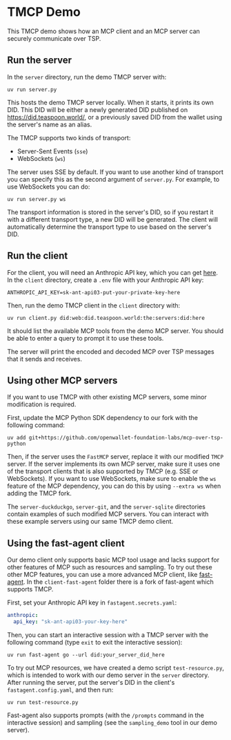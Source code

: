 # TMCP Demo

This TMCP demo shows how an MCP client and an MCP server can securely communicate over TSP.

## Run the server

In the `server` directory, run the demo TMCP server with:

```
uv run server.py
```

This hosts the demo TMCP server locally. When it starts, it prints its own DID. This DID will be either a newly generated DID published on <https://did.teaspoon.world/>, or a previously saved DID from the wallet using the server's name as an alias.

The TMCP supports two kinds of transport:

- Server-Sent Events (`sse`)
- WebSockets (`ws`)

The server uses SSE by default. If you want to use another kind of transport you can specify this as the second argument of `server.py`. For example, to use WebSockets you can do:

```
uv run server.py ws
```

The transport information is stored in the server's DID, so if you restart it with a different transport type, a new DID will be generated. The client will automatically determine the transport type to use based on the server's DID.

## Run the client

For the client, you will need an Anthropic API key, which you can get [here](https://console.anthropic.com/settings/keys). In the `client` directory, create a `.env` file with your Anthropic API key:

```
ANTHROPIC_API_KEY=sk-ant-api03-put-your-private-key-here
```

Then, run the demo TMCP client in the `client` directory with:

```
uv run client.py did:web:did.teaspoon.world:the:servers:did:here
```

It should list the available MCP tools from the demo MCP server. You should be able to enter a query to prompt it to use these tools.

The server will print the encoded and decoded MCP over TSP messages that it sends and receives.

## Using other MCP servers

If you want to use TMCP with other existing MCP servers, some minor modification is required.

First, update the MCP Python SDK dependency to our fork with the following command:

```
uv add git+https://github.com/openwallet-foundation-labs/mcp-over-tsp-python
```

Then, if the server uses the `FastMCP` server, replace it with our modified `TMCP` server. If the server implements its own MCP server, make sure it uses one of the transport clients that is also supported by TMCP (e.g. SSE or WebSockets). If you want to use WebSockets, make sure to enable the `ws` feature of the MCP dependency, you can do this by using `--extra ws` when adding the TMCP fork.

The `server-duckduckgo`, `server-git`, and the `server-sqlite` directories contain examples of such modified MCP servers. You can interact with these example servers using our same TMCP demo client.

## Using the fast-agent client

Our demo client only supports basic MCP tool usage and lacks support for other features of MCP such as resources and sampling. To try out these other MCP features, you can use a more advanced MCP client, like [fast-agent](https://github.com/evalstate/fast-agent). In the `client-fast-agent` folder there is a fork of fast-agent which supports TMCP.

First, set your Anthropic API key in `fastagent.secrets.yaml`:

```yaml
anthropic:
  api_key: "sk-ant-api03-your-key-here"
```

Then, you can start an interactive session with a TMCP server with the following command (type `exit` to exit the interactive session):

```
uv run fast-agent go --url did:your_server_did_here
```

To try out MCP resources, we have created a demo script `test-resource.py`, which is intended to work with our demo server in the `server` directory. After running the server, put the server's DID in the client's `fastagent.config.yaml`, and then run:

```
uv run test-resource.py
```

Fast-agent also supports prompts (with the `/prompts` command in the interactive session) and sampling (see the `sampling_demo` tool in our demo server).
